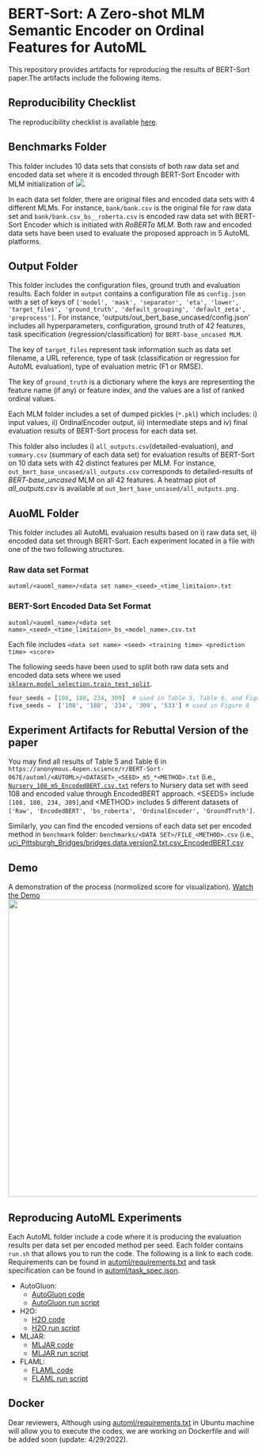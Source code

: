 # BERT-Sort: A Zero-shot MLM Semantic Encoder on Ordinal Features for AutoML
This repository provides artifacts for reproducing the results of BERT-Sort paper.The artifacts include the following items. 

## Reproducibility Checklist
The reproducibility checklist is available [here](https://anonymous.4open.science/r/BERT-Sort-067E/Reproducibility%20Checklist.pdf).

## Benchmarks Folder
This folder includes 10 data sets that consists of both raw data set and encoded data set where it is encoded through BERT-Sort Encoder with MLM initialization of <img src="https://latex.codecogs.com/svg.latex?&space;M_{1..4}"/>. 

In each data set folder, there are original files and encoded data sets with 4 different MLMs. For instance, `bank/bank.csv` is the original file for raw data set and `bank/bank.csv_bs__roberta.csv` is encoded raw data set with BERT-Sort Encoder which is initiated with _RoBERTa MLM_. Both raw and encoded data sets have been used to evaluate the proposed approach in 5 AutoML platforms.

## Output Folder
This folder includes the configuration files, ground truth and evaluation results. Each folder in `output` contains a configuration file as `config.json` with a set of keys of
`['model', 'mask', 'separator', 'eta', 'lower', 'target_files', 'ground_truth', 'default_grouping', 'default_zeta', 'preprocess']`. For instance, 'outputs/out_bert_base_uncased/config.json' includes all hyperparameters, configuration, ground truth of 42 features, task specification (regression/classification)  for `BERT-base_uncased MLM`.

The key of `target_files` represent task information such as data set filename, a URL reference, type of task (classification or regression for AutoML evaluation), type of evaluation metric (F1 or RMSE). 

The key of `ground_truth` is a dictionary where the keys are representing the feature name (if any) or feature index, and the values are a list of ranked ordinal values. 

Each MLM folder includes a set of dumped pickles (`*.pkl`) which includes: i) input values, ii) OrdinalEncoder output, iii) intermediate steps and iv) final evaluation results of BERT-Sort process for each data set. 

This folder also includes i) `all_outputs.csv`(detailed-evaluation), and `summary.csv` (summary of each data set) for evaluation results of BERT-Sort on 10 data sets with 42 distinct features per MLM. For instance, `out_bert_base_uncased/all_outputs.csv` corresponds to detailed-results of _BERT-base_uncased_ MLM on all 42 features. A heatmap plot of _all_outputs.csv_ is available at `out_bert_base_uncased/all_outputs.png`.

## AuoML Folder
This folder includes all AutoML evaluaion results based on i) raw data set, ii) encoded data set through BERT-Sort. Each experiment located in a file with one of the two following structures.

### Raw data set Format
`automl/<auoml_name>/<data set name>_<seed>_<time_limitaion>.txt`

### BERT-Sort Encoded Data Set Format
`automl/<auoml_name>/<data set name>_<seed>_<time_limitaion>_bs_<model_name>.csv.txt`

Each file includes `<data set name> <seed> <training time> <prediction time> <score>`

The following seeds have been used to split both raw data sets and encoded data sets where we used [`sklearn.model_selection.train_test_split`](https://scikit-learn.org/stable/modules/generated/sklearn.model_selection.train_test_split.html).
```python
four_seeds = [108, 180, 234, 309]  # used in Table 5, Table 6, and Figure 8 (4 first values as seeds, 1 seed: 108)
five_seeds =  ['108', '180', '234', '309', '533'] # used in Figure 8
```
## Experiment Artifacts for Rebuttal Version of the paper
You may find all results of Table 5 and Table 6 in `https://anonymous.4open.science/r/BERT-Sort-067E/automl/<AUTOML>/<DATASET>_<SEED>_m5_*<METHOD>.txt` (i.e., [`Nursery_108_m5_EncodedBERT.csv.txt`](https://anonymous.4open.science/r/BERT-Sort-067E/automl/autogluon/Nursery_108_m5_EncodedBERT.csv.txt) refers to Nursery data set with seed 108 and encoded value through EncodedBERT approach. \<SEEDS\> include `[108, 180, 234, 309]`,and \<METHOD\> includes 5 different datasets of `['Raw', 'EncodedBERT', 'bs_roberta', 'OrdinalEncoder', 'GroundTruth']`. 

Similarly, you can find the encoded versions of each data set per encoded method in `benchmark` folder: `benchmarks/<DATA SET>/FILE_<METHOD>.csv` (i.e., [uci_Pittsburgh_Bridges/bridges.data.version2.txt.csv_EncodedBERT.csv](https://anonymous.4open.science/r/BERT-Sort-067E/benchmarks/uci_Pittsburgh_Bridges/bridges.data.version2.txt.csv_EncodedBERT.csv)


## Demo
A demonstration of the process (normolized score for visualization).
[Watch the Demo](https://anonymous.4open.science/r/BERT-Sort-067E/Demo1.mp4)
<img src="Demo1.gif" width="600px"/>

## Reproducing AutoML Experiments
Each AutoML folder include a code where it is producing the evaluation results per data set per encoded method per seed. Each folder contains `run.sh` that allows you to run the code. The following is a link to each code.
Requirements can be found in [automl/requirements.txt](https://anonymous.4open.science/r/BERT-Sort-067E/automl/requirements.txt) and task specification can be found in [automl/task_spec.json](https://anonymous.4open.science/r/BERT-Sort-067E/automl/task_spec.json).

- AutoGluon:
  + [AutoGluon code](https://anonymous.4open.science/r/BERT-Sort-067E/automl/autogluon/autogluon_re.py)
  + [AutoGluon run script](https://anonymous.4open.science/r/BERT-Sort-067E/automl/autogluon/run.sh)
- H2O:
  + [H2O code](https://anonymous.4open.science/r/BERT-Sort-067E/automl/h2o/h2o_re.py)
  + [H2O run script](https://anonymous.4open.science/r/BERT-Sort-067E/automl/h2o/run.sh)
- MLJAR:
  + [MLJAR code](https://anonymous.4open.science/r/BERT-Sort-067E/automl/mljar/mljar_re.py)
  + [MLJAR run script](https://anonymous.4open.science/r/BERT-Sort-067E/automl/mljar/run.sh)
- FLAML:
  + [FLAML code](https://anonymous.4open.science/r/BERT-Sort-067E/automl/flaml/flaml_re.py)
  + [FLAML run script](https://anonymous.4open.science/r/BERT-Sort-067E/automl/flaml/run.sh)

## Docker
Dear reviewers, 
Although using [automl/requirements.txt](https://anonymous.4open.science/r/BERT-Sort-067E/automl/requirements.txt) in Ubuntu machine will allow you to execute the codes, we are working on Dockerfile and will be added soon (update: 4/29/2022).
